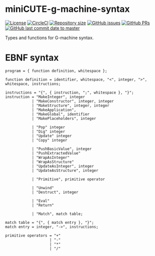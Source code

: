 # miniCUTE-g-machine-syntax

[![License](https://img.shields.io/github/license/CUTE-Lang/miniCUTE.svg)](https://github.com/CUTE-Lang/miniCUTE/blob/master/LICENSE)
[![CircleCI](https://circleci.com/gh/CUTE-Lang/miniCUTE/tree/master.svg?style=svg)](https://circleci.com/gh/CUTE-Lang/miniCUTE/tree/master)
[![Repository size](https://img.shields.io/github/repo-size/CUTE-Lang/miniCUTE.svg)](https://github.com/CUTE-Lang/miniCUTE/)
[![GitHub issues](https://img.shields.io/github/issues-raw/CUTE-Lang/miniCUTE.svg)](https://github.com/CUTE-Lang/miniCUTE/issues)
[![GitHub PRs](https://img.shields.io/github/issues-pr-raw/CUTE-Lang/miniCUTE.svg)](https://github.com/CUTE-Lang/miniCUTE/pull)
[![GitHub last commit date to master](https://img.shields.io/github/last-commit/CUTE-Lang/miniCUTE/master.svg)](https://github.com/CUTE-Lang/miniCUTE/commits/master)

Types and functions for G-machine syntax.

# EBNF syntax

``` ebnf
program = { function definition, whitespace };

function definition = identifier, whitespace, "<", integer, ">", whitespace, instructions;

instructions = "{", { instruction, ";", whitespace }, "}";
instruction = "MakeInteger", integer
            | "MakeConstructor", integer, integer
            | "MakeStructure", integer, integer
            | "MakeApplication",
            | "MakeGlobal", identifier
            | "MakePlaceholders", integer

            | "Pop" integer
            | "Dig" integer
            | "Update" integer
            | "Copy" integer

            | "PushBasicValue", integer
            | "PushExtractedValue"
            | "WrapAsInteger"
            | "WrapAsStructure"
            | "UpdateAsInteger", integer
            | "UpdateAsStructure", integer

            | "Primitive", primitive operator

            | "Unwind"
            | "Destruct", integer

            | "Eval"
            | "Return"

            | "Match", match table;

match table = "{", { match entry }, "}";
match entry = integer, "->", instructions;

primitive operators = "+"
                    | "-"
                    | "*"
                    | "/"
```
